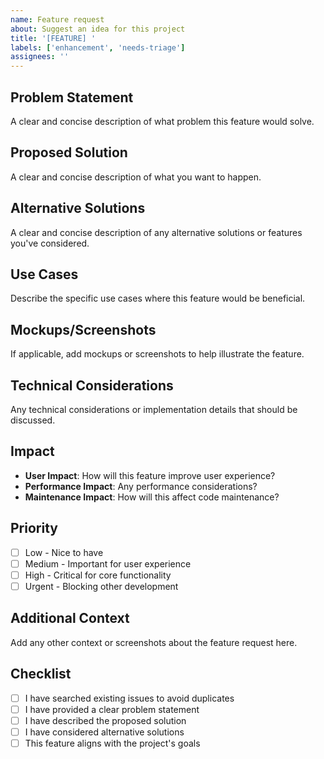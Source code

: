 ```yaml
---
name: Feature request
about: Suggest an idea for this project
title: '[FEATURE] '
labels: ['enhancement', 'needs-triage']
assignees: ''
---
```


## Problem Statement
A clear and concise description of what problem this feature would solve.

## Proposed Solution
A clear and concise description of what you want to happen.

## Alternative Solutions
A clear and concise description of any alternative solutions or features you've considered.

## Use Cases
Describe the specific use cases where this feature would be beneficial.

## Mockups/Screenshots
If applicable, add mockups or screenshots to help illustrate the feature.

## Technical Considerations
Any technical considerations or implementation details that should be discussed.

## Impact
- **User Impact**: How will this feature improve user experience?
- **Performance Impact**: Any performance considerations?
- **Maintenance Impact**: How will this affect code maintenance?

## Priority
- [ ] Low - Nice to have
- [ ] Medium - Important for user experience
- [ ] High - Critical for core functionality
- [ ] Urgent - Blocking other development

## Additional Context
Add any other context or screenshots about the feature request here.

## Checklist
- [ ] I have searched existing issues to avoid duplicates
- [ ] I have provided a clear problem statement
- [ ] I have described the proposed solution
- [ ] I have considered alternative solutions
- [ ] This feature aligns with the project's goals
